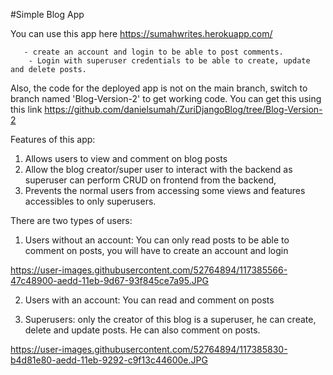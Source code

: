 #Simple Blog App

You can use this app here  https://sumahwrites.herokuapp.com/
        
       - create an account and login to be able to post comments.
        - Login with superuser credentials to be able to create, update and delete posts.

Also, the code for the deployed app is not on the main branch, switch to branch named 'Blog-Version-2' to get working code. You can get this using this link https://github.com/danielsumah/ZuriDjangoBlog/tree/Blog-Version-2

Features of this app:
1. Allows users to view and comment on blog posts
2. Allow the blog creator/super user to interact with the backend as superuser can perform CRUD on frontend from the backend,
3. Prevents the normal users from accessing some views and features accessibles to only superusers.

There are two types of users:

1. Users without an account: You can only read posts
      to be able to comment on posts, you will have to create an account and login
      
     
https://user-images.githubusercontent.com/52764894/117385566-47c48900-aedd-11eb-9d67-93f845ce7a95.JPG



2. Users with an account: You can read and comment on posts

3. Superusers: only the creator of this blog is a superuser, he can create, delete and update posts. He can also comment on posts.

https://user-images.githubusercontent.com/52764894/117385830-b4d81e80-aedd-11eb-9292-c9f13c44600e.JPG
